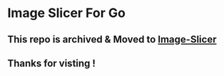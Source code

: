 # Image Slicer For Go

## This repo is archived & Moved to [Image-Slicer](https://github.com/goferHiro/image-slicer)

## Thanks for visting !
